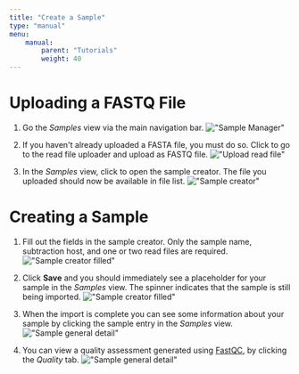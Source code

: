 ```yaml
---
title: "Create a Sample"
type: "manual"
menu:
    manual:
        parent: "Tutorials"
        weight: 40
---
```


# Uploading a FASTQ File

1. Go the _Samples_ view via the main navigation bar.
    !["Sample Manager"](/docs_images/samples_main.png)

2. If you haven't already uploaded a FASTA file, you must do so. Click <i class="fa fa-folder-open"></i> to go to the read file uploader and upload as FASTQ file.
    !["Upload read file"](/docs_images/upload_read_file.gif)  

3. In the _Samples_ view, click <i class="fa fa-edit"></i> to open the sample creator. The file you uploaded should now be available in file list.
    !["Sample creator"](/docs_images/sample_creator.png)

# Creating a Sample

1. Fill out the fields in the sample creator. Only the sample name, subtraction host, and one or two read files are required.
    !["Sample creator filled"](/docs_images/sample_creator_filled.png)

2. Click <i class="fas fa-save"></i> **Save** and you should immediately see a placeholder for your sample in the _Samples_ view. The spinner indicates that the sample is still being imported.
    !["Sample creator filled"](/docs_images/sample_importing.png)

3. When the import is complete you can see some information about your sample by clicking the sample entry in the _Samples_ view.
    !["Sample general detail"](/docs_images/sample_general.png)

4. You can view a quality assessment generated using [FastQC](https://www.bioinformatics.babraham.ac.uk/projects/fastqc/), by clicking the _Quality_ tab.
    !["Sample general detail"](/docs_images/sample_quality.png)




